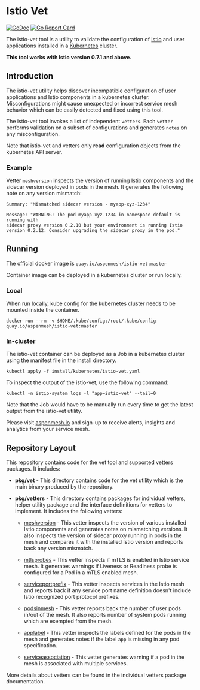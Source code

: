 # Istio Vet

[![GoDoc](https://godoc.org/github.com/aspenmesh/istio-vet?status.svg)](https://godoc.org/github.com/aspenmesh/istio-vet)
[![Go Report Card](https://goreportcard.com/badge/github.com/aspenmesh/istio-vet)](https://goreportcard.com/report/github.com/aspenmesh/istio-vet)

The istio-vet tool is a utility to validate the configuration of [Istio](https://Istio.io/)
and user applications installed in a [Kubernetes](https://kubernetes.io/)
cluster.

**This tool works with Istio version 0.7.1 and above.**

## Introduction

The istio-vet utility helps discover incompatible configuration of user
applications and Istio components in a kubernetes cluster. Misconfigurations
might cause unexpected or incorrect service mesh behavior which can be easily
detected and fixed using this tool.

The istio-vet tool invokes a list of independent `vetters`. Each `vetter`
performs validation on a subset of configurations and generates `notes`
on any misconfiguration.

Note that istio-vet and vetters only **read** configuration objects from
the kubernetes API server.

### Example

Vetter `meshversion` inspects the version of running Istio components and the
sidecar version deployed in pods in the mesh. It generates the following
note on any version mismatch:

```shell
Summary: "Mismatched sidecar version - myapp-xyz-1234"

Message: "WARNING: The pod myapp-xyz-1234 in namespace default is running with
sidecar proxy version 0.2.10 but your environment is running Istio
version 0.2.12. Consider upgrading the sidecar proxy in the pod."
```

## Running

The official docker image is `quay.io/aspenmesh/istio-vet:master`

Container image can be deployed in a kubernetes cluster or run locally.

### Local

When run locally, kube config for the kubernetes cluster needs to be mounted
inside the container.

```shell
docker run --rm -v $HOME/.kube/config:/root/.kube/config quay.io/aspenmesh/istio-vet:master
```

### In-cluster

The istio-vet container can be deployed as a Job in a kubernetes cluster using
the manifest file in the install directory.

```shell
kubectl apply -f install/kubernetes/istio-vet.yaml
```

To inspect the output of the istio-vet, use the following command:

```shell
kubectl -n istio-system logs -l "app=istio-vet" --tail=0
```

Note that the Job would have to be manually run every time to get the latest output
from the istio-vet utility.

Please visit [aspenmesh.io](https://aspenmesh.io/) and sign-up to receive
alerts, insights and analytics from your service mesh.

## Repository Layout

This repository contains code for the vet tool and supported vetters packages.
It includes:

* **pkg/vet** - This directory contains code for the vet utility which is the
  main binary produced by the repository.

* **pkg/vetters** - This directory contains packages for individual vetters,
  helper utility package and the interface definitions for vetters to implement.
  It includes the following vetters:

  * [meshversion](https://github.com/aspenmesh/istio-vet/blob/master/pkg/vetter/meshversion/README.md) -
    This vetter inspects the version of various installed
    Istio components and generates notes on mismatching versions. It also inspects
    the version of sidecar proxy running in pods in the mesh and compares it
    with the installed Istio version and reports back any version mismatch.

  * [mtlsprobes](https://github.com/aspenmesh/istio-vet/blob/master/pkg/vetter/mtlsprobes/README.md) -
    This vetter inspects if mTLS is enabled in Istio service mesh.
    It generates warnings if Liveness or Readiness probe is configured for a Pod
    in a mTLS enabled mesh.

  * [serviceportprefix](https://github.com/aspenmesh/istio-vet/blob/master/pkg/vetter/serviceportprefix/README.md) -
    This vetter inspects services in the Istio mesh and reports back if any
    service port name definition doesn't include Istio recognized port protocol prefixes.

  * [podsinmesh](https://github.com/aspenmesh/istio-vet/blob/master/pkg/vetter/podsinmesh/README.md) -
    This vetter reports back the number of user pods in/out of
    the mesh. It also reports number of system pods running which are exempted
    from the mesh.

  * [applabel](https://github.com/aspenmesh/istio-vet/blob/master/pkg/vetter/applabel/README.md) -
    This vetter inspects the labels defined for the pods in the mesh and
    generates notes if the label `app` is missing in any pod specification.

  * [serviceassociation](https://github.com/aspenmesh/istio-vet/blob/master/pkg/vetter/serviceassociation/README.md) -
    This vetter generates warning if a pod in the mesh is associated with
    multiple services.

More details about vetters can be found in the individual vetters package
documentation.
